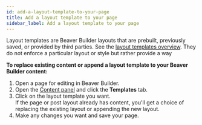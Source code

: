 ```yaml
---
id: add-a-layout-template-to-your-page
title: Add a layout template to your page
sidebar_label: Add a layout template to your page
---
```


Layout templates are Beaver Builder layouts that are prebuilt, previously saved, or provided by third parties. See the [layout templates overview](/beaver-builder/layouts/templates/layout-templates-overview.md). They do not enforce a particular layout or style but rather provide a way 

**To replace existing content or append a layout template to your Beaver Builder content:**

  1. Open a page for editing in Beaver Builder.
  2. Open the [Content panel](/beaver-builder/getting-started/bb-editor-basics/user-interface.md/#8-14-content-panel) and click the **Templates** tab.
  3. Click on the layout template you want.  
If the page or post layout already has content, you'll get a choice of replacing the existing layout or appending the new layout.
4. Make any changes you want and save your page.
